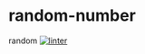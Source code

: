 # random-number
random
[![linter](https://github.com/Hayden-Langill/random-number/workflows/linter/badge.svg)](https://github.com/marketplace/actions/super-linter)
